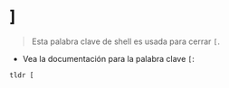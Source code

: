 # ]

> Esta palabra clave de shell es usada para cerrar `[`.

- Vea la documentación para la palabra clave `[`:

`tldr [`
